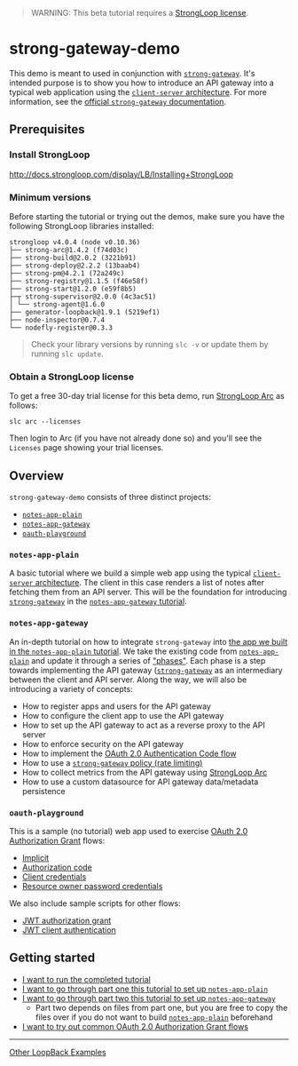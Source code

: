 > WARNING: This beta tutorial requires a [StrongLoop license](#obtain-a-strongloop-license).

# strong-gateway-demo

This demo is meant to used in conjunction with [`strong-gateway`](https://github.com/strongloop/strong-gateway).
It's intended purpose is to show you how to introduce an API gateway into a
typical web application using the [`client-server` architecture](http://simple.wikipedia.org/wiki/Client-server). For more information, see the [official `strong-gateway` documentation](http://docs.strongloop.com/display/LGW/StrongLoop+API+Gateway).

## Prerequisites

### Install StrongLoop

http://docs.strongloop.com/display/LB/Installing+StrongLoop

### Minimum versions

Before starting the tutorial or trying out the demos, make sure you have the
following StrongLoop libraries installed:

```
strongloop v4.0.4 (node v0.10.36)
├── strong-arc@1.4.2 (f74d03c)
├── strong-build@2.0.2 (3221b91)
├── strong-deploy@2.2.2 (13baab4)
├── strong-pm@4.2.1 (72a249c)
├── strong-registry@1.1.5 (f46e58f)
├── strong-start@1.2.0 (e59f8b5)
├─┬ strong-supervisor@2.0.0 (4c3ac51)
│ └── strong-agent@1.6.0
├── generator-loopback@1.9.1 (5219ef1)
├── node-inspector@0.7.4
└── nodefly-register@0.3.3
```

> Check your library versions by running `slc -v` or update them by running `slc
update`.

### Obtain a StrongLoop license

To get a free 30-day trial license for this beta demo, run [StrongLoop Arc](https://strongloop.com/node-js/arc/)
as follows:

```
slc arc --licenses
```

Then login to Arc (if you have not already done so) and you'll see the
`Licenses` page showing your trial licenses.

## Overview

`strong-gateway-demo` consists of three distinct projects:

- [`notes-app-plain`](notes-app-plain)
- [`notes-app-gateway`](notes-app-gateway)
- [`oauth-playground`](oauth-playground)

### `notes-app-plain`

A basic tutorial where we build a simple web app using the typical
[`client-server` architecture](http://simple.wikipedia.org/wiki/Client-server).
The client in this case renders a list of notes after fetching them from an API
server. This will be the foundation for introducing [`strong-gateway`](https://github.com/strongloop/strong-gateway)
in the [`notes-app-gateway` tutorial](notes-app-gateway).

### `notes-app-gateway`

An in-depth tutorial on how to integrate `strong-gateway` into [the app we built
in the `notes-app-plain` tutorial](notes-app-plain). We take the existing code
from [`notes-app-plain`](notes-app-plain) and update it through a series of
["phases"](notes-app-gateway/sample-configs). Each phase is a step towards
implementing the API gateway ([`strong-gateway`](https://github.com/strongloop/strong-gateway-demo)
as an intermediary between the client and API server. Along the way, we will
also be introducing a variety of concepts:

- How to register apps and users for the API gateway
- How to configure the client app to use the API gateway
- How to set up the API gateway to act as a reverse proxy to the API server
- How to enforce security on the API gateway
- How to implement the [OAuth 2.0 Authentication Code flow](http://docs.strongloop.com/display/LGW/Developer%27s+Guide#Developer'sGuide-Authorizationcodegrant)
- How to use a [`strong-gateway` policy (rate limiting)](http://docs.strongloop.com/display/LGW/Configuring+policies#Configuringpolicies-Configuringratelimiting)
- How to collect metrics from the API gateway using [StrongLoop Arc](https://strongloop.com/node-js/arc/)
- How to use a custom datasource for API gateway data/metadata persistence

### `oauth-playground`

This is a sample (no tutorial) web app used to exercise [OAuth 2.0 Authorization Grant](http://tools.ietf.org/html/rfc6749#section-1.3)
flows:

- [Implicit](http://docs.strongloop.com/display/LGW/Developer%27s+Guide#Developer%27sGuide-Implicitgrant)
- [Authorization code](http://docs.strongloop.com/display/LGW/Developer%27s+Guide#Developer%27sGuide-Authorizationcodegrant)
- [Client credentials](http://docs.strongloop.com/display/LGW/Developer%27s+Guide#Developer%27sGuide-Clientcredentialsgrant)
- [Resource owner password credentials](http://docs.strongloop.com/display/LGW/Developer%27s+Guide#Developer%27sGuide-Resourceownerpasswordcredentialsgrant)

We also include sample scripts for other flows:

- [JWT authorization grant](oauth-playground/scripts/jwt-auth-grant.js)
- [JWT client authentication](oauth-playground/scripts/jwt-client-auth.js)

## Getting started

- [I want to run the completed tutorial](notes-app-gateway)
- [I want to go through part one this tutorial to set up `notes-app-plain`](notes-app-plain)
- [I want to go through part two this tutorial to set up `notes-app-gateway`](notes-app-plain)
  - Part two depends on files from part one, but you are free to copy the files
    over if you do not want to build [`notes-app-plain`](notes-app-plain)
    beforehand
- [I want to try  out common OAuth 2.0 Authorization Grant flows](oauth-playground)

---

[Other LoopBack Examples](https://github.com/strongloop/loopback-example)
